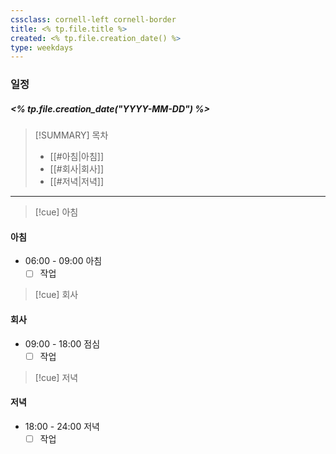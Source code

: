 ```yaml
---
cssclass: cornell-left cornell-border
title: <% tp.file.title %>
created: <% tp.file.creation_date() %>
type: weekdays
---
```

### 일정
##### <% tp.file.creation_date("YYYY-MM-DD") %>

> [!SUMMARY] 목차
> - [[#아침|아침]]
> - [[#회사|회사]]
> - [[#저녁|저녁]]

---
>[!cue] 아침
#### 아침
- 06:00 - 09:00 아침
	- [ ] 작업

>[!cue] 회사
#### 회사
- 09:00 - 18:00 점심
	- [ ] 작업

>[!cue] 저녁
#### 저녁
- 18:00 - 24:00 저녁
	- [ ] 작업
